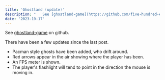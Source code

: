 ```yaml
---
title: 'Ghostland (update)'
description: "   See [ghostland-game](https://github.com/five-hundred-eleven/ghostland-game) on github.    There have been a few updates since the last post.  * Pacman style ghosts have been added, who drift around. * Red arrows appear in the air showing where the player..."
date: '2023-10-17'
---
```



See [ghostland-game](https://github.com/five-hundred-eleven/ghostland-game) on github.



There have been a few updates since the last post.

* Pacman style ghosts have been added, who drift around.
* Red arrows appear in the air showing where the player has been.
* An FPS meter is shown.
* The player's flashlight will tend to point in the direction the mouse is moving in.

